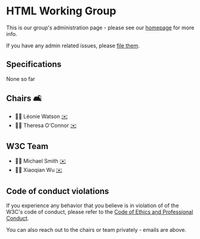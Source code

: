 # HTML Working Group

This is our group's administration page - please see our [homepage](https://www.w3.org/groups/wg/htmlwg) for more info.

If you have any admin related issues, please [file them](https://github.com/w3c/htmlwg/issues).

## Specifications

None so far

## Chairs 🛋

 * 🦹‍♀️ Léonie Watson [✉️](mailto:lw@tetralogical.com)
 * 🦹‍♀️ Theresa O'Connor [✉️](mailto:eoconnor@apple.com)

## W3C Team

 * 🦹‍♂️ Michael Smith [✉️](mailto:mike@w3.org)
 * 🦹‍♀️ Xiaoqian Wu [✉️](mailto:xiaoqian@w3.org)

## Code of conduct violations

If you experience any behavior that you believe is in violation of of the W3C's code of conduct, please refer to the [ Code of Ethics and Professional Conduct](https://www.w3.org/Consortium/cepc/).

You can also reach out to the chairs or team privately - emails are above.
